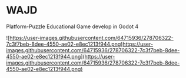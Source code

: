 # WAJD
Platform-Puzzle Educational Game develop in Godot 4

![https://user-images.githubusercontent.com/64715936/278706322-7c3f7beb-8dee-4550-ae02-e8ec1213f944.png)https://user-images.githubusercontent.com/64715936/278706322-7c3f7beb-8dee-4550-ae02-e8ec1213f944.png](https://user-images.githubusercontent.com/64715936/278706322-7c3f7beb-8dee-4550-ae02-e8ec1213f944.png)

